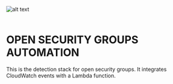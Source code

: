 ![alt text](../../../images/logo.png "Cloud Sniper")
<br> </br>

# OPEN SECURITY GROUPS AUTOMATION

This is the detection stack for open security groups. It integrates CloudWatch events with a Lambda function.